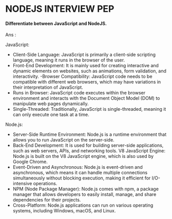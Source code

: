 # NODEJS INTERVIEW PEP

#### Differentiate between JavaScript and NodeJS.
  Ans : 

 JavaScript:
- Client-Side Language: JavaScript is primarily a client-side scripting      language, meaning it runs in the browser of the user.
- Front-End Development: It is mainly used for creating interactive and dynamic elements on websites, such as animations, form validation, and interactivity.
-Browser Compatibility: JavaScript code needs to be compatible with different web browsers, which may have variations in their interpretation of JavaScript.
- Runs in Browser: JavaScript code executes within the browser environment and interacts with the Document Object Model (DOM) to manipulate web pages dynamically.
- Single-Threaded: Traditionally, JavaScript is single-threaded, meaning it can only execute one task at a time.


Node.js:

- Server-Side Runtime Environment: Node.js is a runtime environment that allows you to run JavaScript on the server-side.
- Back-End Development: It is used for building server-side applications, such as web servers, APIs, and networking tools.
V8 JavaScript Engine: Node.js is built on the V8 JavaScript engine, which is also used by Google Chrome.
- Event-Driven and Asynchronous: Node.js is event-driven and asynchronous, which means it can handle multiple connections simultaneously without blocking execution, making it efficient for I/O-intensive operations.
- NPM (Node Package Manager): Node.js comes with npm, a package manager that allows developers to easily install, manage, and share dependencies for their projects.
- Cross-Platform: Node.js applications can run on various operating systems, including Windows, macOS, and Linux.